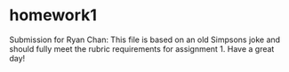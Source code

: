 # homework1
Submission for Ryan Chan:
 This file is based on an old Simpsons joke and should fully meet the rubric requirements for assignment 1. Have a great day!
